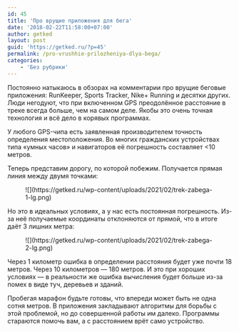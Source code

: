 ```yaml
---
id: 45
title: 'Про врущие приложения для бега'
date: '2018-02-22T11:58:00+07:00'
author: getked
layout: post
guid: 'https://getked.ru/?p=45'
permalink: /pro-vrushhie-prilozheniya-dlya-bega/
categories:
    - 'Без рубрики'
---
```


Постоянно натыкаюсь в обзорах на комментарии про врущие беговые приложения: RunKeeper, Sports Tracker, Nike+ Running и десятки других. Люди негодуют, что при включенном GPS преодолённое расстояние в треке всегда больше, чем на самом деле. Якобы это очень точная технология и всё дело в корявых программах.

У любого GPS-чипа есть заявленная производителем точность определения местоположения. Во многих гражданских устройствах типа «умных часов» и навигаторов её погрешность составляет &lt;10 метров.

Теперь представим дорогу, по которой побежим. Получается прямая линия между двумя точками:

<figure class="wp-block-image size-large">![](https://getked.ru/wp-content/uploads/2021/02/trek-zabega-1-lg.png)</figure>Но это в идеальных условиях, а у нас есть постоянная погрешность. Из-за неё получаемые координаты отклоняются от прямой, что в итоге даёт 3 лишних метра:

<figure class="wp-block-image size-large">![](https://getked.ru/wp-content/uploads/2021/02/trek-zabega-2-lg.png)</figure>Через 1 километр ошибка в определении расстояния будет уже почти 18 метров. Через 10 километров — 180 метров. И это при хороших условиях — в реальности же ошибка вычисления будет больше из-за помех в виде туч, деревьев и зданий.

Пробегая марафон будьте готовы, что впереди может быть не одна сотня метров. В приложения закладывают алгоритмы для борьбы с этой проблемой, но до совершенной работы им далеко. Программы стараются помочь вам, а с расстоянием врёт само устройство.